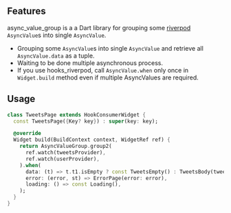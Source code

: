 ## Features
async_value_group is a a Dart library for grouping some [riverpod](https://github.com/rrousselGit/riverpod) `AsyncValue`s into single `AsyncValue`.
- Grouping some `AsyncValue`s into single `AsyncValue` and retrieve all `AsyncValue.data` as a tuple.
- Waiting to be done multiple asynchronous process.
- If you use hooks_riverpod, call `AsyncValue.when` only once in `Widget.build` method even if multiple AsyncValues are required.

## Usage
```dart
class TweetsPage extends HookConsumerWidget {
  const TweetsPage({Key? key}) : super(key: key);

  @override
  Widget build(BuildContext context, WidgetRef ref) {
    return AsyncValueGroup.group2(
      ref.watch(tweetsProvider),
      ref.watch(userProvider),
    ).when(
      data: (t) => t.t1.isEmpty ? const TweetsEmpty() : TweetsBody(tweets: t.t1, user: t.t2),
      error: (error, st) => ErrorPage(error: error),
      loading: () => const Loading(),
    );
  }
}
```